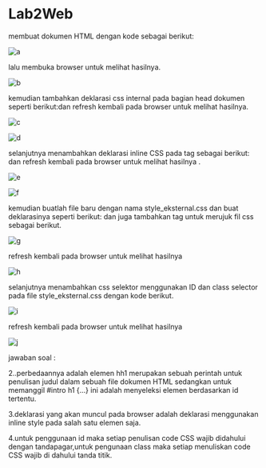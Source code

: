 # Lab2Web
membuat dokumen HTML dengan kode sebagai berikut:

![a](https://user-images.githubusercontent.com/56399268/114259673-902e6c80-995a-11eb-8593-c8f098c10d30.PNG)

lalu membuka browser untuk melihat hasilnya.

![b](https://user-images.githubusercontent.com/56399268/114259706-ce2b9080-995a-11eb-9ed3-c140e27f4d56.PNG)

kemudian tambahkan deklarasi css internal pada bagian head dokumen seperti berikut:dan refresh kembali pada browser untuk melihat hasilnya.

![c](https://user-images.githubusercontent.com/56399268/114259745-15b21c80-995b-11eb-88db-ef10cb096df0.PNG)

![d](https://user-images.githubusercontent.com/56399268/114259771-41cd9d80-995b-11eb-9bef-7d292f206d74.PNG)

selanjutnya menambahkan deklarasi inline CSS pada tag sebagai berikut: dan refresh kembali pada browser untuk melihat hasilnya .

![e](https://user-images.githubusercontent.com/56399268/114259817-bf91a900-995b-11eb-9e60-507b77ee50c6.PNG)

![f](https://user-images.githubusercontent.com/56399268/114259820-c6b8b700-995b-11eb-852c-5bb58cc1cb73.PNG)

kemudian buatlah file baru dengan nama style_eksternal.css dan buat deklarasinya seperti berikut: dan juga tambahkan tag <link> untuk merujuk fil css sebagai berikut.

![g](https://user-images.githubusercontent.com/56399268/114259860-18614180-995c-11eb-8221-da3ce9facfe2.PNG)

refresh kembali pada browser untuk melihat hasilnya

![h](https://user-images.githubusercontent.com/56399268/114259861-1f884f80-995c-11eb-82f6-1867670baac2.PNG)

selanjutnya menambahkan css selektor menggunakan ID dan class selector pada file style_eksternal.css dengan kode berikut.

![i](https://user-images.githubusercontent.com/56399268/114259867-24e59a00-995c-11eb-87cf-931aac7282e9.PNG)

refresh kembali pada browser untuk melihat hasilnya

![j](https://user-images.githubusercontent.com/56399268/114259869-2ca53e80-995c-11eb-8f81-5c03475be3f8.PNG)

jawaban soal :

2..perbedaannya adalah elemen hh1 merupakan sebuah perintah untuk penulisan judul dalam sebuah file dokumen HTML sedangkan untuk memanggil #intro h1 {...} ini adalah menyeleksi elemen berdasarkan id tertentu.

3.deklarasi yang akan muncul pada browser adalah deklarasi menggunakan inline style pada salah satu elemen saja.
 
4.untuk penggunaan id maka setiap penulisan code CSS wajib didahului dengan tandapagar,untuk pengunaan class maka setiap menuliskan code CSS wajib di dahului tanda titik.
